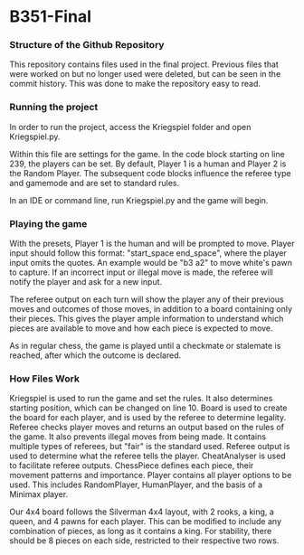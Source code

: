 # B351-Final

### Structure of the Github Repository
This repository contains files used in the final project. Previous files that were worked on but no longer used were deleted, but can be seen in the commit history.
This was done to make the repository easy to read.

### Running the project
In order to run the project, access the Kriegspiel folder and open Kriegspiel.py.

Within this file are settings for the game. In the code block starting on line 239, the players can be set. By default, Player 1 is a human and Player 2 is the Random Player. The subsequent code blocks influence the referee type and gamemode and are set to standard rules.

In an IDE or command line, run Kriegspiel.py and the game will begin.

### Playing the game
With the presets, Player 1 is the human and will be prompted to move. Player input should follow this format: "start_space end_space", where the player input omits the quotes. An example would be "b3 a2" to move white's pawn to capture. If an incorrect input or illegal move is made, the referee will notify the player and ask for a new input.

The referee output on each turn will show the player any of their previous moves and outcomes of those moves, in addition to a board containing only their pieces. This gives the player ample information to understand which pieces are available to move and how each piece is expected to move. 

As in regular chess, the game is played until a checkmate or stalemate is reached, after which the outcome is declared.

### How Files Work
Kriegspiel is used to run the game and set the rules. It also determines starting position, which can be changed on line 10. 
Board is used to create the board for each player, and is used by the referee to determine legality. 
Referee checks player moves and returns an output based on the rules of the game. It also prevents illegal moves from being made. It contains multiple types of referees, but "fair" is the standard used. 
Referee output is used to determine what the referee tells the player. 
CheatAnalyser is used to facilitate referee outputs. 
ChessPiece defines each piece, their movement patterns and importance.
Player contains all player options to be used. This includes RandomPlayer, HumanPlayer, and the basis of a Minimax player. 

Our 4x4 board follows the Silverman 4x4 layout, with 2 rooks, a king, a queen, and 4 pawns for each player. This can be modified to include any combination of pieces, as long as it contains a king. For stability, there should be 8 pieces on each side, restricted to their respective two rows.

